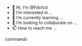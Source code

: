- 👋 Hi, I’m @Fdcfcd
- 👀 I’m interested in ...
- 🌱 I’m currently learning ...
- 💞️ I’m looking to collaborate on ...
- 📫 How to reach me ...

<!---
Fdcfcd/Fdcfcd is a ✨ special ✨ repository because its `README.md` (this file) appears on your GitHub profile.
You can click the Preview link to take a look at your changes.
--->
commands